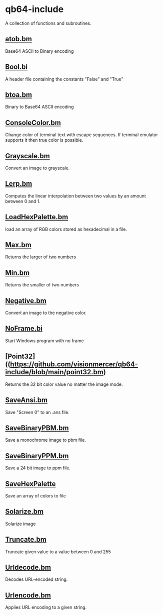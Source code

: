 # qb64-include
A collection of  functions and subroutines.

## [atob.bm](https://github.com/visionmercer/qb64-include/blob/main/atob.bm)
Base64 ASCII to Binary encoding

## [Bool.bi](https://github.com/visionmercer/qb64-include/blob/main/bool.bi)
A header file containing the constants "False" and "True"

## [btoa.bm](https://github.com/visionmercer/qb64-include/blob/main/btoa.bm)
Binary to Base64 ASCII encoding

## [ConsoleColor.bm](https://github.com/visionmercer/qb64-include/blob/main/consolecolor.bm)
Change color of  terminal text with escape sequences.
If terminal emulator supports it then true color is possible.

## [Grayscale.bm](https://github.com/visionmercer/qb64-include/blob/main/grayscale.bm)
Convert an image to grayscale.

## [Lerp.bm](https://github.com/visionmercer/qb64-include/blob/main/lerp.bm)
Computes the linear interpolation between two values by an amount between 0 and 1.

## [LoadHexPalette.bm](https://github.com/visionmercer/qb64-include/blob/main/loadhexpalette.bm)
load an array of RGB colors stored as hexadecimal in a file.

## [Max.bm](https://github.com/visionmercer/qb64-include/blob/main/max.bm)
Returns the larger of two numbers

## [Min.bm](https://github.com/visionmercer/qb64-include/blob/main/min.bm)
Returns the smaller of two numbers

## [Negative.bm](https://github.com/visionmercer/qb64-include/blob/main/negative.bm)
Convert an image to the negative color.

## [NoFrame.bi](https://github.com/visionmercer/qb64-include/blob/main/noframe.bi)
Start Windows program with no frame

## [Point32]((https://github.com/visionmercer/qb64-include/blob/main/point32.bm)
Returns the 32 bit color value no matter the image mode.

## [SaveAnsi.bm](https://github.com/visionmercer/qb64-include/blob/main/saveansi.bm)
Save "Screen 0" to an .ans file.

## [SaveBinaryPBM.bm](https://github.com/visionmercer/qb64-include/blob/main/savebinarypbm.bm)
Save a monochrome image to pbm file.

## [SaveBinaryPPM.bm](https://github.com/visionmercer/qb64-include/blob/main/savebinaryppm.bm)
Save a 24 bit image to ppm file.

## [SaveHexPalette](https://github.com/visionmercer/qb64-include/blob/main/savehexpalette.bm)
Save an array of colors to file

## [Solarize.bm](https://github.com/visionmercer/qb64-include/blob/main/solarize.bm)
Solarize image

## [Truncate.bm](https://github.com/visionmercer/qb64-include/blob/main/truncate.bm)
Truncate given value to a value between 0 and 255

## [Urldecode.bm](https://github.com/visionmercer/qb64-include/blob/main/urldecode.bm)
Decodes URL-encoded string.

## [Urlencode.bm](https://github.com/visionmercer/qb64-include/blob/main/urlencode.bm)
Applies URL encoding to a given string.
